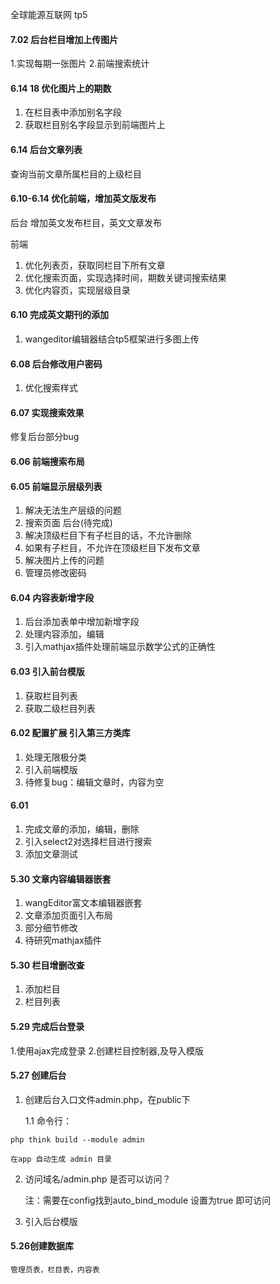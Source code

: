 全球能源互联网 tp5
#### 7.02 后台栏目增加上传图片
1.实现每期一张图片
2.前端搜索统计

#### 6.14 18 优化图片上的期数
1. 在栏目表中添加别名字段
2. 获取栏目别名字段显示到前端图片上

#### 6.14 后台文章列表
查询当前文章所属栏目的上级栏目

#### 6.10-6.14 优化前端，增加英文版发布

后台
增加英文发布栏目，英文文章发布

前端
1. 优化列表页，获取同栏目下所有文章
2. 优化搜索页面，实现选择时间，期数关键词搜索结果
3. 优化内容页，实现层级目录

#### 6.10 完成英文期刊的添加
1. wangeditor编辑器结合tp5框架进行多图上传

#### 6.08 后台修改用户密码
1. 优化搜索样式

#### 6.07 实现搜索效果

修复后台部分bug

#### 6.06 前端搜索布局

#### 6.05 前端显示层级列表
1. 解决无法生产层级的问题
2. 搜索页面
后台(待完成)
1. 解决顶级栏目下有子栏目的话，不允许删除
2. 如果有子栏目，不允许在顶级栏目下发布文章
3. 解决图片上传的问题
4. 管理员修改密码

#### 6.04 内容表新增字段
1. 后台添加表单中增加新增字段
2. 处理内容添加，编辑
3. 引入mathjax插件处理前端显示数学公式的正确性

#### 6.03 引入前台模版
1. 获取栏目列表
2. 获取二级栏目列表

#### 6.02 配置扩展 引入第三方类库
1. 处理无限极分类
2. 引入前端模版
3. 待修复bug：编辑文章时，内容为空

#### 6.01
1. 完成文章的添加，编辑，删除
2. 引入select2对选择栏目进行搜索
3. 添加文章测试

#### 5.30 文章内容编辑器嵌套
1. wangEditor富文本编辑器嵌套
2. 文章添加页面引入布局
3. 部分细节修改
4. 待研究mathjax插件

#### 5.30 栏目增删改查

1. 添加栏目
2. 栏目列表

#### 5.29 完成后台登录

1.使用ajax完成登录
2.创建栏目控制器,及导入模版

#### 5.27 创建后台
1. 创建后台入口文件admin.php，在public下
 
	1.1 命令行：
```
php think build --module admin 
```
	在app 自动生成 admin 目录
2. 访问域名/admin.php 是否可以访问？
	
	注：需要在config找到auto_bind_module 设置为true 即可访问
3. 引入后台模版

#### 5.26创建数据库
	管理员表，栏目表，内容表

	
	
